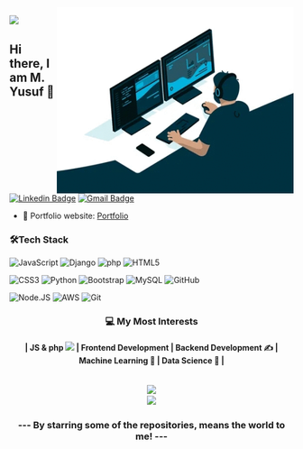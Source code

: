 <img align="right" src="https://github.com/enginoir/enginoir/blob/main/giphy.gif" alt="Coder GIF" width="420" height="330">

![](https://komarev.com/ghpvc/?username=enginoir&style=plastic&label=GHub+Views)

## Hi there, I am M. Yusuf 👋
[![Linkedin Badge](https://img.shields.io/badge/-myusufsubhan-blue?style=flat-square&logo=Linkedin&logoColor=white&link=https://www.linkedin.com/in/myusuf/)](https://www.linkedin.com/in/muhammad-yusuf-subhan/)
[![Gmail Badge](https://img.shields.io/badge/-yusufsubhanj@gmail.com-c14438?style=flat-square&logo=Gmail&logoColor=white&link=mailto:yusuf)](mailto:yusufsubhanj@gmail.com) 

- 🎯 Portfolio website: [Portfolio](https://enginoir.github.io/)

<h3 align="left" style="bold"> 🛠Tech Stack </h3>

![JavaScript](https://img.shields.io/badge/javascript-000000?style=flat&logo=javascript)
![Django](https://img.shields.io/badge/-Django-000000?style=flat&logo=Django)
![php](https://img.shields.io/badge/php-000000?style=flat)
![HTML5](https://img.shields.io/badge/-HTML5-000000?style=flat&logo=HTML5)

![CSS3](https://img.shields.io/badge/-CSS3-000000?style=flat&logo=CSS3)
![Python](https://img.shields.io/badge/-Python-000000?style=flat&logo=python)
![Bootstrap](https://img.shields.io/badge/-Bootstrap-000000?style=flat&logo=bootstrap)
![MySQL](https://img.shields.io/badge/-MySQL-000000?style=flat&logo=MySQL)
![GitHub](https://img.shields.io/badge/-GitHub-000000?style=flat&logo=github&logoColor=FFFFFF)

![Node.JS](https://img.shields.io/npm/v/npm.svg?logo=nodedotjs)
![AWS](https://img.shields.io/badge/AWS-000000?style=flat-square&logo=amazon-aws)
![Git](https://img.shields.io/badge/-Git-000000?style=flat&logo=git&logoColor=F05032)

<h3 align="center" style="bold">
💻 My Most Interests
    <h4 align="center">
       | JS & php <img src="https://media.giphy.com/media/WUlplcMpOCEmTGBtBW/giphy.gif" width="30"> | Frontend Development | Backend Development ✍️ | Machine Learning 🧐 | Data Science 😬 |      
    </h4>
</h3>
<br/>
<div align="center">
    <a href="https://github.com/enginoir">
        <img src="http://github-profile-summary-cards.vercel.app/api/cards/profile-details?username=enginoir&theme=react" />
    </a>
</div>
<div align="center">
    <a href="https://github.com/enginoir">
        <img src="http://github-profile-summary-cards.vercel.app/api/cards/repos-per-language?username=enginoir&theme=react" />
    </a>
</div>

<div align="center">
    <h3 align="center">--- By starring some of the repositories, means the world to me! ---</h3>
</div>
